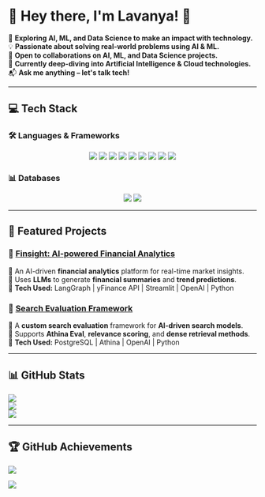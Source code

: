 # 🌟 Hey there, I'm Lavanya! 👋  

🔭 **Exploring AI, ML, and Data Science to make an impact with technology.**  
💡 **Passionate about solving real-world problems using AI & ML.**  
👯 **Open to collaborations on AI, ML, and Data Science projects.**  
🌱 **Currently deep-diving into Artificial Intelligence & Cloud technologies.**  
📬 **Ask me anything – let's talk tech!**  

---

## **💻 Tech Stack**
### 🛠️ **Languages & Frameworks**
<div align="center">
  <img src="https://img.shields.io/badge/Python-3670A0?style=for-the-badge&logo=python&logoColor=ffdd54" />
  <img src="https://img.shields.io/badge/TensorFlow-%23FF6F00.svg?style=for-the-badge&logo=TensorFlow&logoColor=white" />
  <img src="https://img.shields.io/badge/PyTorch-%23EE4C2C.svg?style=for-the-badge&logo=PyTorch&logoColor=white" />
  <img src="https://img.shields.io/badge/GoogleCloud-%234285F4.svg?style=for-the-badge&logo=google-cloud&logoColor=white" />
  <img src="https://img.shields.io/badge/Streamlit-%23FE4B4B.svg?style=for-the-badge&logo=streamlit&logoColor=white" />
  <img src="https://img.shields.io/badge/flask-%23000.svg?style=for-the-badge&logo=flask&logoColor=white" />
  <img src="https://img.shields.io/badge/FastAPI-005571?style=for-the-badge&logo=fastapi" />
  <img src="https://img.shields.io/badge/LangChain-%231DA1F2.svg?style=for-the-badge&logo=langchain&logoColor=white" />
  <img src="https://img.shields.io/badge/LangGraph-FF8800?style=for-the-badge" />
</div>

### 📊 **Databases**
<div align="center">
  <img src="https://img.shields.io/badge/PostgreSQL-336791?style=for-the-badge&logo=postgresql&logoColor=white" />
  <img src="https://img.shields.io/badge/ChromaDB-%231572B6.svg?style=for-the-badge" />
</div>

---

## **📌 Featured Projects**
### 🚀 [Finsight: AI-powered Financial Analytics](https://github.com/lavanya1621/finsight)
🔹 An AI-driven **financial analytics** platform for real-time market insights.  
🔹 Uses **LLMs** to generate **financial summaries** and **trend predictions**.  
🔹 **Tech Used:** LangGraph | yFinance API  | Streamlit | OpenAI  | Python

### 🔎 [Search Evaluation Framework](https://github.com/lavanya1621/Search-Evaluation-Framework)
🔹 A **custom search evaluation** framework for **AI-driven search models**.  
🔹 Supports **Athina Eval**, **relevance scoring**, and **dense retrieval methods**.  
🔹 **Tech Used:** PostgreSQL | Athina | OpenAI  | Python  

---

## **📊 GitHub Stats**
![](https://github-readme-stats.vercel.app/api?username=lavanya1621&theme=dark&hide_border=false&include_all_commits=true&count_private=false)  
![](https://github-readme-streak-stats.herokuapp.com/?user=lavanya1621&theme=dark&hide_border=false)  
![](https://github-readme-stats.vercel.app/api/top-langs/?username=lavanya1621&theme=dark&hide_border=false&include_all_commits=true&count_private=false&layout=compact)  

---

## **🏆 GitHub Achievements**
![](https://github-profile-trophy.vercel.app/?username=lavanya1621&theme=dracula&no-frame=true&margin-w=10)  

[![](https://visitcount.itsvg.in/api?id=lavanya1621&icon=0&color=0)](https://visitcount.itsvg.in)
